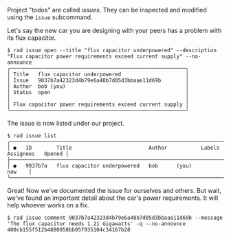 Project "todos" are called *issues*.  They can be inspected and
modified using the `issue` subcommand.

Let's say the new car you are designing with your peers has a problem with its flux capacitor.

```
$ rad issue open --title "flux capacitor underpowered" --description "Flux capacitor power requirements exceed current supply" --no-announce
╭─────────────────────────────────────────────────────────╮
│ Title   flux capacitor underpowered                     │
│ Issue   9037b7a42323d4b79e6a48b7d05d3bbaae11d69b        │
│ Author  bob (you)                                       │
│ Status  open                                            │
│                                                         │
│ Flux capacitor power requirements exceed current supply │
╰─────────────────────────────────────────────────────────╯
```

The issue is now listed under our project.

```
$ rad issue list
╭──────────────────────────────────────────────────────────────────────────────────────────╮
│ ●   ID        Title                         Author           Labels   Assignees   Opened │
├──────────────────────────────────────────────────────────────────────────────────────────┤
│ ●   9037b7a   flux capacitor underpowered   bob      (you)                        now    │
╰──────────────────────────────────────────────────────────────────────────────────────────╯
```

Great! Now we've documented the issue for ourselves and others. But wait, we've
found an important detail about the car's power requirements. It will help
whoever works on a fix.

```
$ rad issue comment 9037b7a42323d4b79e6a48b7d05d3bbaae11d69b --message 'The flux capacitor needs 1.21 Gigawatts' -q --no-announce
400cb155f512b4880858bb05f935104c34167b28
```
